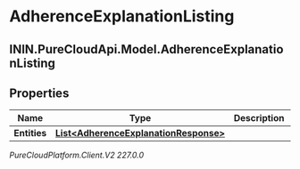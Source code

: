 # AdherenceExplanationListing

## ININ.PureCloudApi.Model.AdherenceExplanationListing

## Properties

|Name | Type | Description | Notes|
|------------ | ------------- | ------------- | -------------|
| **Entities** | [**List&lt;AdherenceExplanationResponse&gt;**](AdherenceExplanationResponse) |  | [optional] |



_PureCloudPlatform.Client.V2 227.0.0_
